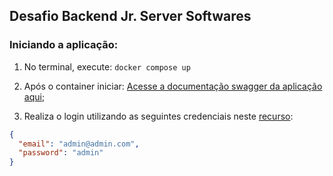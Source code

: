 ## Desafio Backend Jr. Server Softwares

### Iniciando a aplicação:

1. No terminal, execute:
   `docker compose up`

2. Após o container iniciar:
   [Acesse a documentação swagger da aplicação aqui](http://localhost:3000/api);

3. Realiza o login utilizando as seguintes credenciais neste [recurso](http://localhost:3000/api#/Autentica%C3%A7%C3%A3o/AuthController_login):

```json
{
  "email": "admin@admin.com",
  "password": "admin"
}
```

